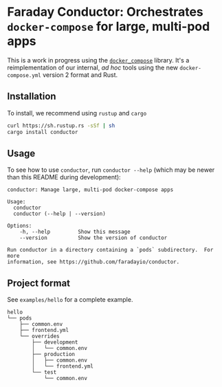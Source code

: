 # Faraday Conductor: Orchestrates `docker-compose` for large, multi-pod apps

This is a work in progress using the
[`docker_compose`](https://github.com/emk/docker_compose-rs) library.  It's
a reimplementation of our internal, _ad hoc_ tools using the new
`docker-compose.yml` version 2 format and Rust.

## Installation

To install, we recommend using `rustup` and `cargo`

```sh
curl https://sh.rustup.rs -sSf | sh
cargo install conductor
```

## Usage

To see how to use `conductor`, run `conductor --help` (which may be newer
than this README during development):

```
conductor: Manage large, multi-pod docker-compose apps

Usage:
  conductor
  conductor (--help | --version)

Options:
    -h, --help         Show this message
    --version          Show the version of conductor

Run conductor in a directory containing a `pods` subdirectory.  For more
information, see https://github.com/faradayio/conductor.
```

## Project format

See `examples/hello` for a complete example.

```
hello
└── pods
    ├── common.env
    ├── frontend.yml
    └── overrides
        ├── development
        │   └── common.env
        ├── production
        │   ├── common.env
        │   └── frontend.yml
        └── test
            └── common.env
```
